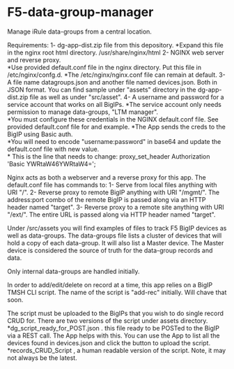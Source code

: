 
# F5-data-group-manager

Manage iRule data-groups from a central location.



Requirements:
1- dg-app-dist.zip file from this depository.
	*Expand this file in the nginx root html directory.  /usr/share/nginx/html
2- NGINX web server and reverse proxy.  
	*Use provided default.conf file in the nginx directory. Put this file in /etc/nginx/confg.d. 
	*The /etc/nginx/nginx.conf file can remain at default.
3- A file name datagroups.json and another file named devices.json.  Both in JSON format.  You can find sample under "assets" directory in the dg-app-dist.zip file as well as under "src/asset".
4- A username and password for a service account that works on all BigIPs. 
	*The service account only needs permission to manage data-groups, "LTM manager".  
	*You must configure these credentials in the NGINX default.conf file.  See provided default.conf file for and example. 
	*The App sends the creds to the BigIP using Basic auth.  
	*You will need to encode "username:password" in base64 and update the default.conf file with new value.  
	* This is the line that needs to change:
		proxy_set_header Authorization 'Basic YWRtaW46YWRtaW4=';



Nginx acts as both a webserver and a reverse proxy for this app.  The default.conf file has commands to:
1- Serve from local files anything with URI "/".
2- Reverse proxy to remote BigIP anything with URI "/mgmt/".  The address:port combo of the remote BigIP is passed along via an HTTP header named "target".
3- Reverse proxy to a remote site anything with URI "/ext/".  The entire URL is passed along via HTTP header named "target".


Under /src/assets you will find examples of files to track F5 BigIP devices as well as data-groups.  The data-groups file lists a cluster of devices that will hold a copy of each data-group.  It will also list a Master device.  The Master device is considered the source of truth for the data-group records and data.

Only internal data-groups are handled initially.

In order to add/edit/delete on record at a time, this app relies on a BigIP TMSH CLI script.  The name of the script is "add-rec" initially.  Will chave that soon.

The script must be uploaded to the BigIPs that you wish to do single record CRUD for.  There are two versions of the script under assets directory.
	*dg_script_ready_for_POST.json .  this file ready to be POSTed to the BigIP via a REST call.  The App helps with this.  You can use the App to list all the devices found in devices.json and click the button to upload the script.
	*records_CRUD_Script , a human readable version of the script.  Note, it may not always be the latest.


